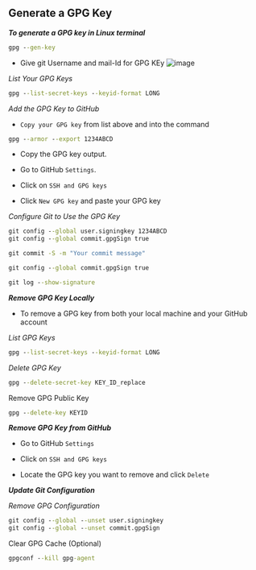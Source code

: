 Generate a GPG Key
---

***To generate a GPG key in Linux terminal***

```cmd
gpg --gen-key
```
* Give git Username and mail-Id for GPG KEy
![image](https://github.com/rio-ke/workman/assets/88568938/e8ee7a96-24b9-4226-baf2-e4af0230ac87)

*List Your GPG Keys*

```cmd
gpg --list-secret-keys --keyid-format LONG
```

*Add the GPG Key to GitHub*

* `Copy your GPG key` from list above and into the command

```cmd
gpg --armor --export 1234ABCD
```

* Copy the GPG key output.

* Go to GitHub `Settings`.

* Click on `SSH and GPG keys`

* Click `New GPG key` and paste your GPG key

*Configure Git to Use the GPG Key*

```cmd
git config --global user.signingkey 1234ABCD
git config --global commit.gpgSign true
```

```cmd
git commit -S -m "Your commit message"
```

```cmd
git config --global commit.gpgSign true
```

```cmd
git log --show-signature
```

***Remove GPG Key Locally***

* To remove a GPG key from both your local machine and your GitHub account


*List GPG Keys*

```cmd
gpg --list-secret-keys --keyid-format LONG
```

*Delete GPG Key*

```cmd
gpg --delete-secret-key KEY_ID_replace
```

Remove GPG Public Key

```cmd
gpg --delete-key KEYID
```

***Remove GPG Key from GitHub***

* Go to GitHub `Settings`

* Click on `SSH and GPG keys`

* Locate the GPG key you want to remove and click `Delete`


***Update Git Configuration***

*Remove GPG Configuration*

```cmd
git config --global --unset user.signingkey
git config --global --unset commit.gpgSign
```
Clear GPG Cache (Optional)

```cmd
gpgconf --kill gpg-agent
```
